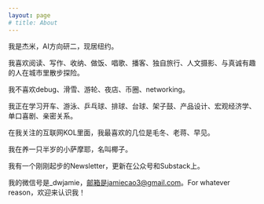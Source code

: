 ```yaml
---
layout: page
# title: About
---
```


我是杰米，AI方向研二，现居纽约。

我喜欢阅读、写作、收纳、做饭、唱歌、播客、独自旅行、人文摄影、与真诚有趣的人在城市里散步探险。

我不喜欢debug、滑雪、游轮、夜店、币圈、networking。

我正在学习开车、游泳、乒乓球、排球、台球、架子鼓、产品设计、宏观经济学、单口喜剧、亲密关系。

在我关注的互联网KOL里面，我最喜欢的几位是毛冬、老蒋、早见。

我在养一只半岁的小萨摩耶，名叫椰子。

我有一个刚刚起步的Newsletter，更新在公众号和Substack上。

我的微信号是_dwjamie，邮箱是jamiecao3@gmail.com。For whatever reason，欢迎来认识我！

